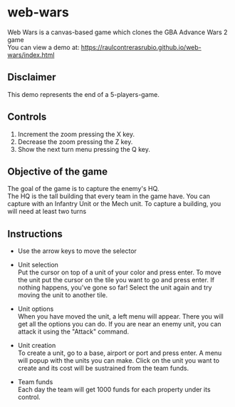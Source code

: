 # web-wars
Web Wars is a canvas-based game which clones the GBA Advance Wars 2 game<br>
You can view a demo at: https://raulcontrerasrubio.github.io/web-wars/index.html

## Disclaimer
This demo represents the end of a 5-players-game.

## Controls
1. Increment the zoom pressing the X key.
2. Decrease the zoom pressing the Z key.
3. Show the next turn menu pressing the Q key.

## Objective of the game
The goal of the game is to capture the enemy's HQ.<br>
The HQ is the tall building that every team in the game have. You can capture with an Infantry Unit or the Mech unit. 
To capture a building, you will need at least two turns<br>

## Instructions
- Use the arrow keys to move the selector<br>

- Unit selection<br>
Put the cursor on top of a unit of your color and press enter. To move the unit put the cursor on the tile you want to go and press enter. If nothing happens, you've gone so far! Select the unit again and try moving the unit to another tile.<br>

- Unit options<br>
When you have moved the unit, a left menu will appear. There you will get all the options you can do. If you are near an enemy unit, you can attack it using the "Attack" command.<br>

- Unit creation<br>
To create a unit, go to a base, airport or port and press enter. A menu will popup with the units you can make. Click on the unit you want to create and its cost will be sustrained from the team funds.<br>

- Team funds<br>
Each day the team will get 1000 funds for each property under its control.<br>
